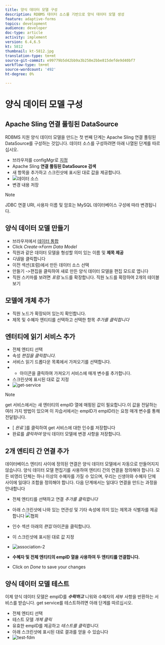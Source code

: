 ```yaml
---
title: 양식 데이터 모델 구성
description: RDBMS 데이터 소스를 기반으로 양식 데이터 모델 생성
feature: adaptive-forms
topics: development
audience: developer
doc-type: article
activity: implement
version: 6.4,6.5
kt: 5812
thumbnail: kt-5812.jpg
translation-type: tm+mt
source-git-commit: e99779b5d42bb9a3b258e2bbe815defde9d40bf7
workflow-type: tm+mt
source-wordcount: '492'
ht-degree: 0%

---
```




# 양식 데이터 모델 구성

## Apache Sling 연결 풀링된 DataSource

RDBMS 지원 양식 데이터 모델을 만드는 첫 번째 단계는 Apache Sling 연결 풀링된 DataSource를 구성하는 것입니다. 데이터 소스를 구성하려면 아래 나열된 단계를 따르십시오.

* 브라우저를 configMgr로 [지정](http://localhost:4502/system/console/configMgr)
* Apache Sling **연결 풀링된 DataSource 검색**
* 새 항목을 추가하고 스크린샷에 표시된 대로 값을 제공합니다.
* ![데이터 소스](assets/data-source.png)
* 변경 내용 저장

>[!NOTE]
>JDBC 연결 URI, 사용자 이름 및 암호는 MySQL 데이터베이스 구성에 따라 변경됩니다.


## 양식 데이터 모델 만들기

* 브라우저에서 [데이터 통합](http://localhost:4502/aem/forms.html/content/dam/formsanddocuments-fdm)
* Click _Create_->_Form Data Model_
* 직원과 같은 데이터 모델을 형성할 의미 있는 이름 및 **제목 제공**
* _다음_&#x200B;을 클릭합니다
* 이전 섹션(포럼)에서 만든 데이터 소스 선택
* 만들기 _->_&#x200B;편집을 클릭하여 새로 만든 양식 데이터 모델을 편집 모드로 엽니다
* 직원 스키마를 보려면 _포럼_ 노드를 확장합니다. 직원 노드를 확장하여 2개의 테이블 보기

## 모델에 개체 추가

* 직원 노드가 확장되어 있는지 확인합니다.
* 제목 및 수혜자 엔티티를 선택하고 선택한 항목 _추가를 클릭합니다_

## 엔터티에 읽기 서비스 추가

* 전체 엔티티 선택
* 속성 _편집을 클릭합니다._
* 서비스 읽기 드롭다운 목록에서 가져오기를 선택합니다.
* + 아이콘을 클릭하여 가져오기 서비스에 매개 변수를 추가합니다.
* 스크린샷에 표시된 대로 값 지정
* ![get-service](assets/get-service.png)
>[!NOTE]
> get 서비스에서는 새 엔터티의 empID 열에 매핑된 값이 필요합니다.이 값을 전달하는 여러 가지 방법이 있으며 이 자습서에서는 empID가 empID라는 요청 매개 변수를 통해 전달됩니다.
* [ _완료_ ]를 클릭하여 get 서비스에 대한 인수를 저장합니다
* 완료를 _클릭하여_ 양식 데이터 모델에 변경 사항을 저장합니다.

## 2개 엔티티 간 연결 추가

데이터베이스 엔티티 사이에 정의된 연결은 양식 데이터 모델에서 자동으로 만들어지지 않습니다. 양식 데이터 모델 편집기를 사용하여 엔티티 간의 연결을 정의해야 합니다. 모든 비영리 단체는 하나 이상의 수혜자를 가질 수 있으며, 우리는 신생아와 수혜자 단체 사이에 일대다 조합을 정의해야 합니다.
다음 단계에서는 일대다 연결을 만드는 과정을 안내합니다

* 전체 엔티티를 선택하고 연결 _추가를 클릭합니다_
* 아래 스크린샷에 나와 있는 연관성 및 기타 속성에 의미 있는 제목과 식별자를 제공합니다
   ![협회](assets/association-entities-1.png)

* 인수 섹션 아래의 _편집_ 아이콘을 클릭합니다.

* 이 스크린샷에 표시된 대로 값 지정
* ![association-2](assets/association-entities.png)
* **수혜자 및 전체 엔티티의 empID 열을 사용하여 두 엔티티를 연결합니다.**
* Click on _Done_ to save your changes

## 양식 데이터 모델 테스트

이제 양식 데이터 모델은 empID를 **_수락하고_** 니워와 수혜자의 세부 사항을 반환하는 서비스를 받습니다. get service를 테스트하려면 아래 단계를 따르십시오.

* 전체 엔티티 선택
* 테스트 모델 _개체 클릭_
* 유효한 empID를 제공하고 _테스트를 클릭합니다._
* 아래 스크린샷에 표시된 대로 결과를 얻을 수 있습니다
* ![test-fdm](assets/test-form-data-model.png)
